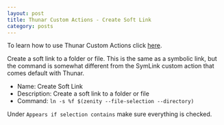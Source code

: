 ```yaml
---
layout: post
title: Thunar Custom Actions - Create Soft Link
category: posts
---
```

To learn how to use Thunar Custom Actions click [here](https://pointpont.github.io/thunar_custom_action/video/ffmpeg/conversion/2015/06/08/thunar-custom-actions-tutorial-convert-video-to-avi.html).

Create a soft link to a folder or file. This is the same as a symbolic link, but the command is somewhat different from the SymLink custom action that comes default with Thunar.

* Name: Create Soft Link
* Description: Create a soft link to a folder or file
* Command: `ln -s %f $(zenity --file-selection --directory)`

Under `Appears if selection contains` make sure everything is checked.
